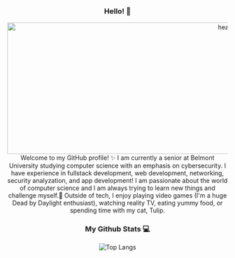 <h3>Hello! 👋</h3>

<img width="1000" height="300" alt="header1" src="https://github.com/user-attachments/assets/213c78eb-f9e6-4317-92ef-9582a2bd6247" />


<body align="center">Welcome to my GitHub profile! ✨ I am currently a senior at Belmont University studying computer science with an emphasis on cybersecurity. I have experience in fullstack development, web development, networking, security analyzation, and app development! I am passionate about the world of computer science and I am always trying to learn new things and challenge myself.🩷 Outside of tech, I enjoy playing video games (I'm a huge Dead by Daylight enthusiast), watching reality TV, eating yummy food, or spending time with my cat, Tulip. </body>

<h3 align="center">My Github Stats 💻</h3>

![Top Langs](https://github-readme-stats.vercel.app/api/top-langs/?username=sloaneeliza&layout=compact&hide=jupyter%20notebook&theme=tokyonight)

